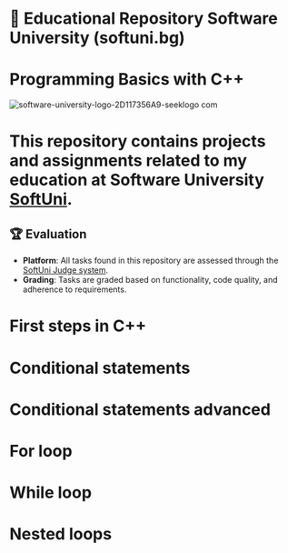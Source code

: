 # 📘 Educational Repository Software University (softuni.bg)
# Programming Basics with C++

![software-university-logo-2D117356A9-seeklogo com](https://github.com/svetlanasieber/Programming-Basics-with-Cpp/assets/135451084/569b00ca-407f-4ab2-a73d-5f86f3a382ac)





# This repository contains projects and assignments related to my education at Software University [**SoftUni**](https://softuni.bg/).




## 🏆 Evaluation

- **Platform**: All tasks found in this repository are assessed through the [SoftUni Judge system](https://judge.com).
- **Grading**: Tasks are graded based on functionality, code quality, and adherence to requirements.



# First steps in C++
# Conditional statements
# Conditional statements advanced
# For loop
# While loop
# Nested loops
